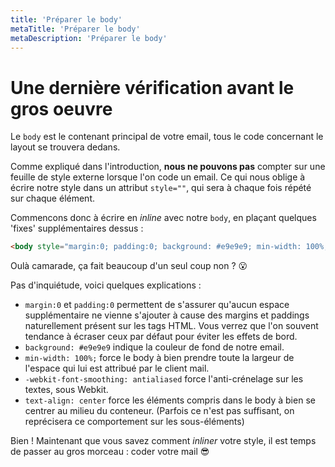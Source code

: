 ```yaml
---
title: 'Préparer le body'
metaTitle: 'Préparer le body'
metaDescription: 'Préparer le body'
---
```


# Une dernière vérification avant le gros oeuvre

Le `body` est le contenant principal de votre email, tous le code concernant le layout se trouvera dedans. 

Comme expliqué dans l'introduction, __nous ne pouvons pas__ compter sur une feuille de style externe lorsque l'on code un email. Ce qui nous oblige à écrire notre style dans un attribut `style=""`, qui sera à chaque fois répété sur chaque élément.

Commencons donc à écrire en _inline_ avec notre `body`, en plaçant quelques 'fixes' supplémentaires dessus :

```html
<body style="margin:0; padding:0; background: #e9e9e9; min-width: 100%; -webkit-font-smoothing: antialiased; text-align: center;">
```

Oulà camarade, ça fait beaucoup d'un seul coup non ? 😮

Pas d'inquiétude, voici quelques explications :

- `margin:0` et `padding:0` permettent de s'assurer qu'aucun espace supplémentaire ne vienne s'ajouter à cause des margins et paddings naturellement présent sur les tags HTML. Vous verrez que l'on souvent tendance à écraser ceux par défaut pour éviter les effets de bord.
- `background: #e9e9e9` indique la couleur de fond de notre email.
- `min-width: 100%;` force le body à bien prendre toute la largeur de l'espace qui lui est attribué par le client mail.
- `-webkit-font-smoothing: antialiased` force l'anti-crénelage sur les textes, sous Webkit.
- `text-align: center` force les éléments compris dans le body à bien se centrer au milieu du conteneur. (Parfois ce n'est pas suffisant, on reprécisera ce comportement sur les sous-éléments)


Bien ! Maintenant que vous savez comment _inliner_ votre style, il est temps de passer au gros morceau : coder votre mail 😎